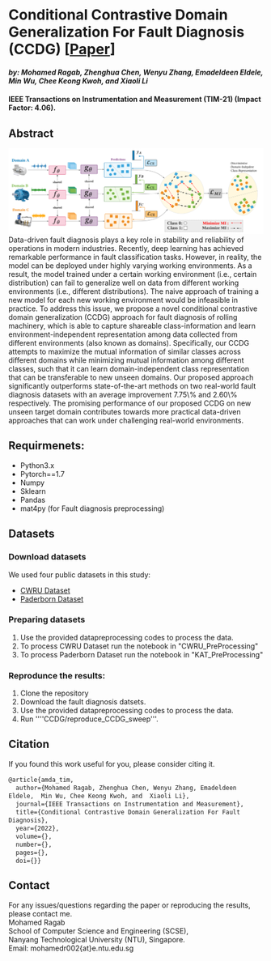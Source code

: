 #  Conditional Contrastive Domain Generalization For Fault Diagnosis (CCDG) [[Paper]()]
#### *by: Mohamed Ragab, Zhenghua Chen, Wenyu Zhang, Emadeldeen Eldele,  Min Wu, Chee Keong Kwoh, and  Xiaoli Li*
#### IEEE Transactions on Instrumentation and Measurement (TIM-21) (Impact Factor: 4.06).

## Abstract
<img src="model.PNG" width="1000">
 Data-driven fault diagnosis plays a key role in stability and reliability of operations in modern industries. Recently, deep learning has achieved remarkable performance in fault classification tasks. However, in reality, the model can be deployed under highly varying working environments. As a result, the model trained under a certain working environment (i.e., certain distribution) can fail to generalize well on data from different working environments (i.e., different distributions). The naive approach of training a new model for each new working environment would be infeasible in practice. To address this issue, we propose a novel conditional contrastive domain generalization (CCDG) approach for fault diagnosis of rolling machinery, which is able to capture shareable class-information and learn environment-independent representation among data collected from different environments (also known as domains). Specifically, our CCDG attempts to maximize the mutual information of similar classes across different domains while minimizing mutual information among different classes, such that it can learn domain-independent class representation that can be transferable to new unseen domains. Our proposed approach significantly outperforms state-of-the-art methods on two real-world fault diagnosis datasets with an average improvement 7.75\% and 2.60\% respectively. The promising performance of our proposed CCDG on new unseen target domain contributes towards more practical data-driven approaches that can work under challenging real-world environments.
 
## Requirmenets:
- Python3.x
- Pytorch==1.7
- Numpy
- Sklearn
- Pandas
- mat4py (for Fault diagnosis preprocessing)

## Datasets
### Download datasets
We used four public datasets in this study:
- [CWRU Dataset](https://csegroups.case.edu/bearingdatacenter/pages/welcome-case-western-reserve-university-bearing-data-center-website) 
- [Paderborn Dataset](https://mb.uni-paderborn.de/en/kat/main-research/datacenter/bearing-datacenter/data-sets-and-download)

### Preparing datasets
1. Use the provided datapreprocessing codes to process the data. 
2. To process CWRU Dataset run the notebook in "CWRU_PreProcessing"   
3. To process Paderborn Dataset run the notebook in "KAT_PreProcessing"


### Reprodunce the results:
1. Clone the repository 
2. Download the fault diagnosis datsets. 
3. Use the provided datapreprocessing codes to process the data. 
4. Run ''''CCDG/reproduce_CCDG_sweep'''.

## Citation
If you found this work useful for you, please consider citing it.
```
@article{amda_tim,
  author={Mohamed Ragab, Zhenghua Chen, Wenyu Zhang, Emadeldeen Eldele,  Min Wu, Chee Keong Kwoh, and  Xiaoli Li},
  journal={IEEE Transactions on Instrumentation and Measurement}, 
  title={Conditional Contrastive Domain Generalization For Fault Diagnosis}, 
  year={2022},
  volume={},
  number={},
  pages={},
  doi={}}
```

## Contact
For any issues/questions regarding the paper or reproducing the results, please contact me.   
Mohamed Ragab    
School of Computer Science and Engineering (SCSE),   
Nanyang Technological University (NTU), Singapore.   
Email: mohamedr002{at}e.ntu.edu.sg   
